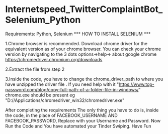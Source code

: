 # Internetspeed_TwitterComplaintBot_Selenium_Python


Requirements: Python, Selenium *** HOW TO INSTALL SELENIUM ***

1.Chrome browser is recommended. Download chrome driver for the equivalent version as of your chrome browser. You can check your chrome version by navigating to the 3 dots options->help-> about google chrome https://chromedriver.chromium.org/downloads

2.Extract the file from step 2

3.Inside the code, you have to change the chrome_driver_path to where you have unzipped the driver file . If you need help with it "https://www.top-password.com/blog/copy-full-path-of-a-folder-file-in-windows/" chrome.exe should be present eg "D://Applications/chromedriver_win32/chromedriver.exe"

After completing the requirements The only thing you have to do is, inside the code, in the place of FACEBOOK_USERNAME AND FACEBOOK_PASSWORD, Replace with your Username and Password. Now Run the Code and You have automated your Tinder Swiping. Have Fun
